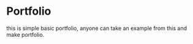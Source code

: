 # Portfolio
this is simple basic portfolio, anyone can take an example from this and make portfolio.

